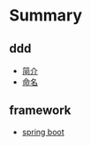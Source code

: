 # Summary

## ddd

* [简介](README.md)
* [命名](naming.md)

## framework

* [spring boot](framework/spring-boot.md)

